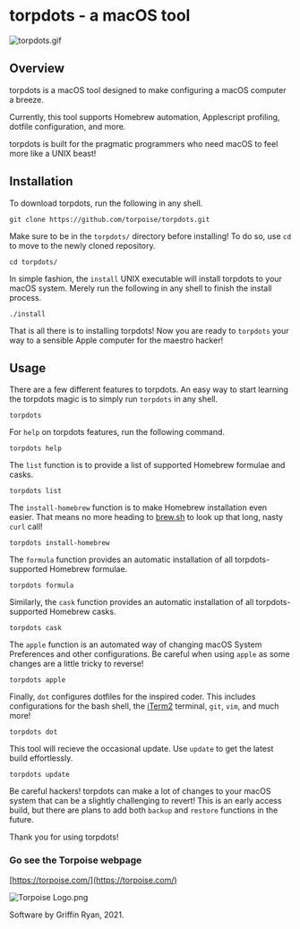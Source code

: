 # torpdots - a macOS tool

![torpdots.gif](https://torpoisebucket.s3-us-west-2.amazonaws.com/torpdots.gif)

## Overview

torpdots is a macOS tool designed to make configuring a macOS computer a breeze.

Currently, this tool supports Homebrew automation, Applescript profiling, dotfile configuration, and more.

torpdots is built for the pragmatic programmers who need macOS to feel more like a UNIX beast!

## Installation

To download torpdots, run the following in any shell.

    git clone https://github.com/torpoise/torpdots.git

Make sure to be in the `torpdots/` directory before installing! To do so, use `cd` to move to the newly cloned repository.

    cd torpdots/

In simple fashion, the `install` UNIX executable will install torpdots to your macOS system. Merely run the following in any shell to finish the install process.

    ./install

That is all there is to installing torpdots! Now you are ready to `torpdots` your way to a sensible Apple computer for the maestro hacker!

## Usage

There are a few different features to torpdots. An easy way to start learning the torpdots magic is to simply run `torpdots` in any shell.

    torpdots

For `help` on torpdots features, run the following command.

    torpdots help

The `list` function is to provide a list of supported Homebrew formulae and casks.

    torpdots list

The `install-homebrew` function is to make Homebrew installation even easier. That means no more heading to [brew.sh](brew.sh) to look up that long, nasty `curl` call!

    torpdots install-homebrew

The `formula` function provides an automatic installation of all torpdots-supported Homebrew formulae.

    torpdots formula

Similarly, the `cask` function provides an automatic installation of all torpdots-supported Homebrew casks.

    torpdots cask

The `apple` function is an automated way of changing macOS System Preferences and other configurations. Be careful when using `apple` as some changes are a little tricky to reverse!

    torpdots apple

Finally, `dot` configures dotfiles for the inspired coder. This includes configurations for the bash shell, the [iTerm2](https://iterm2.com/) terminal, `git`, `vim`, and much more!

    torpdots dot

This tool will recieve the occasional update. Use `update` to get the latest build effortlessly.

    torpdots update

Be careful hackers! torpdots can make a lot of changes to your macOS system that can be a slightly challenging to revert! This is an early access build, but there are plans to add both `backup` and `restore` functions in the future.

Thank you for using torpdots!

### Go see the Torpoise webpage

[https://torpoise.com/](https://torpoise.com/)

![Torpoise Logo.png](https://torpoisebucket.s3-us-west-2.amazonaws.com/torpoiselogo.png)

Software by Griffin Ryan, 2021.
